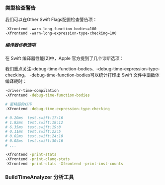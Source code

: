 ### 类型检查警告

我们可以在Other Swift Flags配置检查警告项：

``` 
-Xfrontend -warn-long-function-bodies=100
-Xfrontend -warn-long-expression-type-checking=100
```
##### 编译器诊断选项
在 Swift 编译器性能[2]中，Apple 官方提到了几个诊断选项：


我们重点关注-debug-time-function-bodies、-debug-time-expression-type-checking。
-debug-time-function-bodies可以统计打印出 Swift 文件中函数体编译耗时：

``` bash
-driver-time-compilation
-Xfrontend -debug-time-function-bodies

# 更精细的打印
-Xfrontend -debug-time-expression-type-checking

# 0.20ms  test.swift:17:16
# 1.82ms  test.swift:18:12
# 6.35ms  test.swift:19:8
# 0.11ms  test.swift:22:5
# 0.02ms  test.swift:24:10
# 0.02ms  test.swift:30:16
# ...

-Xfrontend -print-stats
-Xfrontend -print-clang-stats
-Xfrontend -print-stats -Xfrontend -print-inst-counts
```


### BuildTimeAnalyzer 分析工具